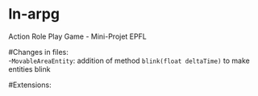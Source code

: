 # ln-arpg

Action Role Play Game - Mini-Projet EPFL


#Changes in files: 
<br>-`MovableAreaEntity`: addition of method `blink(float deltaTime)` to make entities blink

#Extensions: